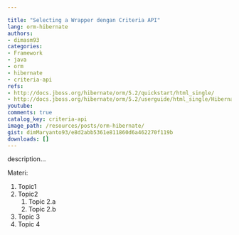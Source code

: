 ```yaml
---

title: "Selecting a Wrapper dengan Criteria API"
lang: orm-hibernate
authors:
- dimasm93
categories:
- Framework
- java
- orm
- hibernate
- criteria-api
refs: 
- http://docs.jboss.org/hibernate/orm/5.2/quickstart/html_single/
- http://docs.jboss.org/hibernate/orm/5.2/userguide/html_single/Hibernate_User_Guide.html
youtube: 
comments: true
catalog_key: criteria-api
image_path: /resources/posts/orm-hibernate/
gist: dimMaryanto93/e8d2abb5361e811860d6a462270f119b
downloads: []
---
```



description...
<!--more-->
Materi: 

1. Topic1
2. Topic2
    1. Topic 2.a
    2. Topic 2.b
3. Topic 3
4. Topic 4